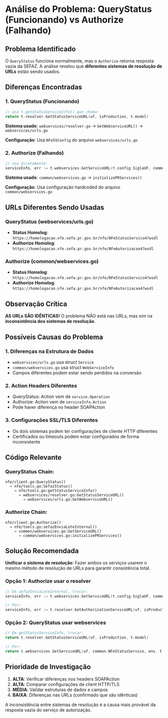 # Análise do Problema: QueryStatus (Funcionando) vs Authorize (Falhando)

## Problema Identificado

O `QueryStatus` funciona normalmente, mas o `Authorize` retorna resposta vazia da SEFAZ. A análise revelou que **diferentes sistemas de resolução de URLs** estão sendo usados.

## Diferenças Encontradas

### 1. QueryStatus (Funcionando)
```go
// usa t.getStatusServiceInfo() que chama:
return t.resolver.GetStatusServiceURL(uf, isProduction, t.model)
```

**Sistema usado**: `webservices/resolver.go` → `GetWebserviceURL()` → `webservices/urls.go`

**Configuração**: Usa `NFe55Config` do arquivo `webservices/urls.go`

### 2. Authorize (Falhando)
```go
// usa diretamente:
serviceInfo, err := t.webservices.GetServiceURL(t.config.SiglaUF, common.NFeAutorizacao, env, t.model)
```

**Sistema usado**: `common/webservices.go` → `initializePRServices()`

**Configuração**: Usa configuração hardcoded do arquivo `common/webservices.go`

## URLs Diferentes Sendo Usadas

### QueryStatus (webservices/urls.go)
- **Status Homolog**: `https://homologacao.nfe.sefa.pr.gov.br/nfe/NFeStatusServico4?wsdl`
- **Authorize Homolog**: `https://homologacao.nfe.sefa.pr.gov.br/nfe/NFeAutorizacao4?wsdl`

### Authorize (common/webservices.go)  
- **Status Homolog**: `https://homologacao.nfe.sefa.pr.gov.br/nfe/NFeStatusServico4?wsdl`
- **Authorize Homolog**: `https://homologacao.nfe.sefa.pr.gov.br/nfe/NFeAutorizacao4?wsdl`

## Observação Crítica

**AS URLs SÃO IDÊNTICAS!** O problema NÃO está nas URLs, mas sim na **inconsistência dos sistemas de resolução**.

## Possíveis Causas do Problema

### 1. Diferenças na Estrutura de Dados
- `webservices/urls.go` usa struct `Service`
- `common/webservices.go` usa struct `WebServiceInfo`
- Campos diferentes podem estar sendo perdidos na conversão

### 2. Action Headers Diferentes
- QueryStatus: Action vem de `service.Operation` 
- Authorize: Action vem de `serviceInfo.Action`
- Pode haver diferença no header SOAPAction

### 3. Configurações SSL/TLS Diferentes
- Os dois sistemas podem ter configurações de cliente HTTP diferentes
- Certificados ou timeouts podem estar configurados de forma inconsistente

## Código Relevante

### QueryStatus Chain:
```
nfe/client.go:QueryStatus() 
  → nfe/tools.go:SefazStatus()
    → nfe/tools.go:getStatusServiceInfo()
      → webservices/resolver.go:GetStatusServiceURL()
        → webservices/urls.go:GetWebserviceURL()
```

### Authorize Chain:
```
nfe/client.go:Authorize() 
  → nfe/tools.go:sefazEnviaLoteInternal()
    → common/webservices.go:GetServiceURL()
      → common/webservices.go:initializePRServices()
```

## Solução Recomendada

**Unificar o sistema de resolução**: Fazer ambos os serviços usarem o mesmo método de resolução de URLs para garantir consistência total.

### Opção 1: Authorize usar o resolver
```go
// Em sefazEnviaLoteInternal, trocar:
serviceInfo, err := t.webservices.GetServiceURL(t.config.SiglaUF, common.NFeAutorizacao, env, t.model)

// Por:
serviceInfo, err := t.resolver.GetAuthorizationServiceURL(uf, isProduction, t.model)
```

### Opção 2: QueryStatus usar webservices  
```go
// Em getStatusServiceInfo, trocar:
return t.resolver.GetStatusServiceURL(uf, isProduction, t.model)

// Por:
return t.webservices.GetServiceURL(uf, common.NFeStatusServico, env, t.model)
```

## Prioridade de Investigação

1. **ALTA**: Verificar diferenças nos headers SOAPAction
2. **ALTA**: Comparar configurações de client HTTP/TLS  
3. **MÉDIA**: Validar estruturas de dados e campos
4. **BAIXA**: Diferenças nas URLs (confirmado que são idênticas)

A inconsistência entre sistemas de resolução é a causa mais provável da resposta vazia do serviço de autorização.